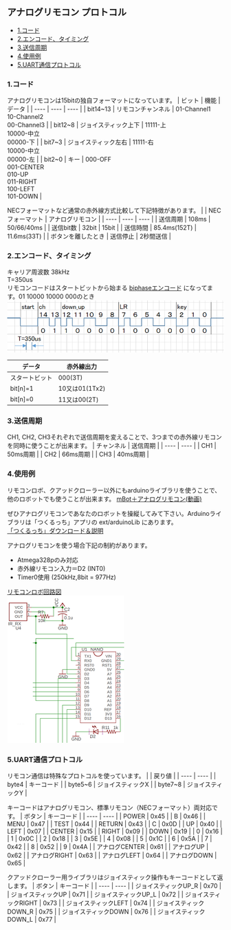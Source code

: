 ## アナログリモコン プロトコル
* [1.コード](#1コード)
* [2.エンコード、タイミング](#2エンコードタイミング)
* [3.送信周期](#3送信周期)
* [4.使用例](#4使用例)
* [5.UART通信プロトコル](#5uart通信プロトコル)
### 1.コード
アナログリモコンは15bitの独自フォーマットになっています。
| ビット | 機能 | データ |
| ---- | ---- | ---- |
| bit14~13 | リモコンチャンネル | 01-Channel1<br />10-Channel2<br />00-Channel3 |
| bit12~8 | ジョイスティック上下 | 11111-上<br />10000-中立<br />00000-下 | 
| bit7~3 | ジョイスティック左右 | 11111-右<br />10000-中立<br />00000-左 | 
| bit2~0 | キー | 000-OFF<br />001-CENTER<br />010-UP<br />011-RIGHT<br />100-LEFT<br />101-DOWN | 

NECフォーマットなど通常の赤外線方式比較して下記特徴があります。
| | NECフォーマット | アナログリモコン |
| ---- | ---- | ---- |
| 送信周期 | 108ms | 50/66/40ms |
| 送信bit数 | 32bit | 15bit |
| 送信時間 | 85.4ms(152T) | 11.6ms(33T) |
| ボタンを離したとき | 送信停止 | 2秒間送信 |

### 2.エンコード、タイミング
キャリア周波数 38kHz  
T=350us  
リモコンコードはスタートビットから始まる [biphaseエンコード](https://ja.wikipedia.org/wiki/%E4%BC%9D%E9%80%81%E8%B7%AF%E7%AC%A6%E5%8F%B7) になってます。01 10000 10000 000のとき
![remote](images/remoteA2.png)  

| データ | 赤外線出力 |
| ---- | ---- |
| スタートビット | 000(3T) |
| bit[n]=1 | 10又は01(1Tx2) |
| bit[n]=0 | 11又は00(2T) |

### 3.送信周期
CH1, CH2, CH3それぞれで送信周期を変えることで、3つまでの赤外線リモコンを同時に使うことが出来ます。
| チャンネル | 送信周期 |
| ---- | ---- |
| CH1 | 50ms周期 |
| CH2 | 66ms周期 |
| CH3 | 40ms周期 |

### 4.使用例
リモコンロボ、クアッドクローラー以外にもarduinoライブラリを使うことで、他のロボットでも使うことが出来ます。
[mBot＋アナログリモコン(動画)](http://sohta02.web.fc2.com/images/MAQ04884.MP4)  

ぜひアナログリモコンであなたのロボットを操縦してみて下さい。Arduinoライブラリは「つくるっち」アプリの ext/arduinoLib にあります。  
[「つくるっち」ダウンロード＆説明](http://sohta02.web.fc2.com/familyday_app.html)

アナログリモコンを使う場合下記の制約があります。
- Atmega328pのみ対応
- 赤外線リモコン入力＝D2 (INT0)
- Timer0使用 (250kHz,8bit = 977Hz)

[リモコンロボ回路図](http://sohta02.web.fc2.com/release/2018FD.190603.pdf)  
![remote3](images/remoteA3.png)  

### 5.UART通信プロトコル
リモコン通信は特殊なプロトコルを使っています。
| | 戻り値 |
| ---- | ---- |
| byte4 | キーコード |
| byte5~6 | ジョイスティックX |
| byte7~8 | ジョイスティックY |

キーコードはアナログリモコン、標準リモコン（NECフォーマット）両対応です。
| ボタン | キーコード |
| ---- | ---- |
| POWER | 0x45 |
| B | 0x46 |
| MENU | 0x47 |
| TEST | 0x44 |
| RETURN | 0x43 |
| C | 0x0D |
| UP | 0x40 |
| LEFT | 0x07 |
| CENTER | 0x15 |
| RIGHT | 0x09 |
| DOWN | 0x19 |
| 0 | 0x16 |
| 1 | 0x0C |
| 2 | 0x18 |
| 3 | 0x5E |
| 4 | 0x08 |
| 5 | 0x1C |
| 6 | 0x5A |
| 7 | 0x42 |
| 8 | 0x52 |
| 9 | 0x4A |
| アナログCENTER | 0x61 |
| アナログUP | 0x62 |
| アナログRIGHT | 0x63 |
| アナログLEFT | 0x64 |
| アナログDOWN | 0x65 |

クアッドクローラー用ライブラリはジョイスティック操作もキーコードとして返します。
| ボタン | キーコード |
| ---- | ---- |
| ジョイスティックUP_R | 0x70 |
| ジョイスティックUP | 0x71 |
| ジョイスティックUP_L | 0x72 |
| ジョイスティックRIGHT | 0x73 |
| ジョイスティックLEFT | 0x74 |
| ジョイスティックDOWN_R | 0x75 |
| ジョイスティックDOWN | 0x76 |
| ジョイスティックDOWN_L | 0x77 |
